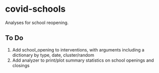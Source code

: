 # covid-schools

Analyses for school reopening.

## To Do
1. Add school_opening to interventions, with arguments including a dictionary by type, date, cluster/random
2. Add analyzer to print/plot summary statistics on school openings and closings
